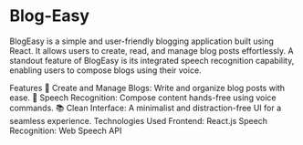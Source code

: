 # Blog-Easy

BlogEasy is a simple and user-friendly blogging application built using React. It allows users to create, read, and manage blog posts effortlessly. A standout feature of BlogEasy is its integrated speech recognition capability, enabling users to compose blogs using their voice.

Features
📝 Create and Manage Blogs: Write and organize blog posts with ease.
🎤 Speech Recognition: Compose content hands-free using voice commands.
📚 Clean Interface: A minimalist and distraction-free UI for a seamless experience.
Technologies Used
Frontend: React.js
Speech Recognition: Web Speech API
